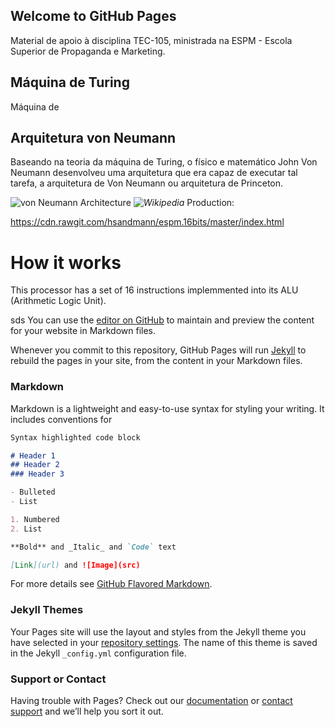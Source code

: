 ## Welcome to GitHub Pages

Material de apoio à disciplina TEC-105, ministrada na ESPM - Escola Superior de Propaganda e Marketing.





## Máquina de Turing

Máquina de 

## Arquitetura von Neumann

Baseando na teoria da máquina de Turing, o físico e matemático John Von Neumann desenvolveu uma arquitetura que era capaz de executar tal tarefa, a arquitetura de Von Neumann ou arquitetura de Princeton.

![von Neumann Architecture](https://upload.wikimedia.org/wikipedia/commons/thumb/e/e5/Von_Neumann_Architecture.svg/2880px-Von_Neumann_Architecture.svg.png)
*![Wikipedia](https://en.wikipedia.org/wiki/Von_Neumann_architecture)*
Production:

https://cdn.rawgit.com/hsandmann/espm.16bits/master/index.html



# How it works

This processor has a set of 16 instructions implemmented into its ALU (Arithmetic Logic Unit).







 sds
You can use the [editor on GitHub](https://github.com/hsandmann/espm.tec.105/edit/master/README.md) to maintain and preview the content for your website in Markdown files.

Whenever you commit to this repository, GitHub Pages will run [Jekyll](https://jekyllrb.com/) to rebuild the pages in your site, from the content in your Markdown files.

### Markdown

Markdown is a lightweight and easy-to-use syntax for styling your writing. It includes conventions for

```markdown
Syntax highlighted code block

# Header 1
## Header 2
### Header 3

- Bulleted
- List

1. Numbered
2. List

**Bold** and _Italic_ and `Code` text

[Link](url) and ![Image](src)
```

For more details see [GitHub Flavored Markdown](https://guides.github.com/features/mastering-markdown/).

### Jekyll Themes

Your Pages site will use the layout and styles from the Jekyll theme you have selected in your [repository settings](https://github.com/hsandmann/espm.tec.105/settings). The name of this theme is saved in the Jekyll `_config.yml` configuration file.

### Support or Contact

Having trouble with Pages? Check out our [documentation](https://help.github.com/categories/github-pages-basics/) or [contact support](https://github.com/contact) and we’ll help you sort it out.
